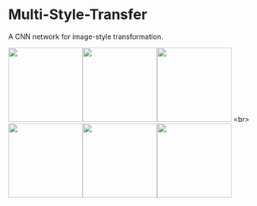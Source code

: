 Multi-Style-Transfer
===
A CNN network for image-style transformation.

<img height="150" src=https://github.com/CortexFoundation/Multi-Style-Transfer/tree/master/styled_imgs/content.jpg><img height="150" src=https://github.com/CortexFoundation/Multi-Style-Transfer/tree/master/styled_imgs/1.jpg><img height="150" src=https://github.com/CortexFoundation/Multi-Style-Transfer/tree/master/styled_imgs/2.jpg> \<br>
<img height="150" src=https://github.com/CortexFoundation/Multi-Style-Transfer/tree/master/styled_imgs/3.jpg><img height="150" src=https://github.com/CortexFoundation/Multi-Style-Transfer/tree/master/styled_imgs/4.jpg><img height="150" src=https://github.com/CortexFoundation/Multi-Style-Transfer/tree/master/styled_imgs/5.jpg>